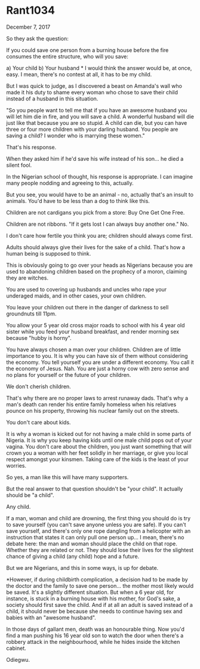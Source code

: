 # Rant1034


December 7, 2017

So they ask the question:

If you could save one person from a burning house before the fire consumes the entire structure, who will you save:

a) Your child
b) Your husband
*
I would think the answer would be, at once, easy. I mean, there's no contest at all, it has to be my child.

But I was quick to judge, as I discovered a beast on Amanda's wall who made it his duty to shame every woman who chose to save their child instead of a husband in this situation.

"So you people want to tell me that if you have an awesome husband you will let him die in fire, and you will save a child. A wonderful husband will die just like that because you are so stupid. A child can die, but you can have three or four more children with your darling husband. You people are saving a child? I wonder who is marrying these women." 

That's his response.

When they asked him if he'd save his wife instead of his son... he died a silent fool.

In the Nigerian school of thought, his response is appropriate. I can imagine many people nodding and agreeing to this, actually.

But you see, you would have to be an animal - no, actually that's an insult to animals. You'd have to be less than a dog to think like this.

Children are not cardigans you pick from a store: Buy One Get One Free. 

Children are not ribbons. "If it gets lost I can always buy another one." No.

I don't care how fertile you think you are; children should always come first.

Adults should always give their lives for the sake of a child. That's how a human being is supposed to think.

This is obviously going to go over your heads as Nigerians because you are used to abandoning children based on the prophecy of a moron, claiming they are witches. 

You are used to covering up husbands and uncles who rape your underaged maids, and in other cases, your own children.

You leave your children out there in the danger of darkness to sell groundnuts till 11pm.

You allow your 5 year old cross major roads to school with his 4 year old sister while you feed your husband breakfast, and render morning sex because "hubby is horny".

You have always chosen a man over your children. Children are of little importance to you. It is why you can have six of them without considering the economy. You tell yourself you are under a different economy. You call it the economy of Jesus. Nah. You are just a horny cow with zero sense and no plans for yourself or the future of your children. 

We don't cherish children. 

That's why there are no proper laws to arrest runaway dads. That's why a man's death can render his entire family homeless when his relatives pounce on his property, throwing his nuclear family out on the streets.

You don't care about kids.

It is why a woman is kicked out for not having a male child in some parts of Nigeria. It is why you keep having kids until one male child pops out of your vagina. You don't care about the children, you just want something that will crown you a woman with her feet solidly in her marriage, or give you local respect amongst your kinsmen. Taking care of the kids is the least of your worries.

So yes, a man like this will have many supporters.

But the real answer to that question shouldn't be "your child". It actually should be "a child". 

Any child.

If a man, woman and child are drowning, the first thing you should do is try to save yourself (you can't save anyone unless you are safe). If you can't save yourself, and there's only one rope dangling from a helicopter with an instruction that states it can only pull one person up... I mean, there's no debate here: the man and woman should place the child on that rope. Whether they are related or not. They should lose their lives for the slightest chance of giving a child (any child) hope and a future. 

But we are Nigerians, and this in some ways, is up for debate. 

*However, if during childbirth complication, a decision had to be made by the doctor and the family to save one person... the mother most likely would be saved. It's a slightly different situation. 
But when a 6 year old, for instance, is stuck in a burning house with his mother, for God's sake, a society should first save the child.
And if at all an adult is saved instead of a child, it should never be because she needs to continue having sex and babies with an "awesome husband".

In those days of gallant men, death was an honourable thing. Now you'd find a man pushing his 16 year old son to watch the door when there's a robbery attack in the neighbourhood, while he hides inside the kitchen cabinet.

Odiegwu.